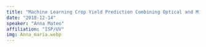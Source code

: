 ```yaml
---
title: "Machine Learning Crop Yield Prediction Combining Optical and Microwave Remote Sensing Data"
date: "2018-12-14"
speaker: "Anna Mateo"
affiliation: "ISP/UV"
img: Anna_maria.webp
---
```

